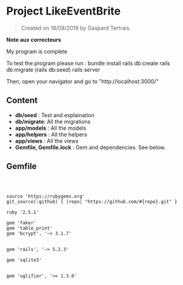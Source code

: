 # Project LikeEventBrite


>Created on 18/08/2019 by Gaspard Tertrais.



**Note aux correcteurs**

My program is complete

To test the program please run :
bundle install
rails db:create
rails db:migrate
(rails db:seed)
rails server

Then, open your navigator and go to "http://localhost:3000/"



## Content



- **db/seed** : Test and explaination
- **db/migrate**: All the migrations
- **app/models** : All the models
- **app/helpers** : All the helpers
- **app/views** : All the views
- **Gemfile, Gemfile.lock** : Gem and dependencies. See below.





## Gemfile



```



source 'https://rubygems.org'
git_source(:github) { |repo| "https://github.com/#{repo}.git" }

ruby '2.5.1'

gem 'faker'
gem 'table_print'
gem 'bcrypt', '~> 3.1.7'


gem 'rails', '~> 5.2.3'

gem 'sqlite3'


gem 'uglifier', '>= 1.3.0'
